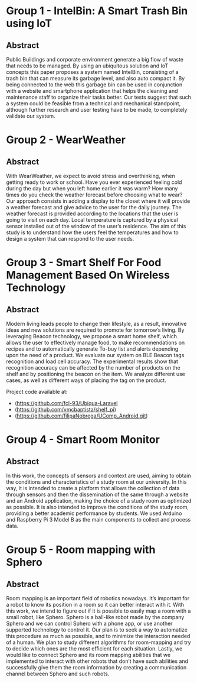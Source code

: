 # Group 1 - IntelBin: A Smart Trash Bin using IoT

## Abstract
Public Buildings and corporate environment generate a big flow of waste that needs to be managed. By using an ubiquitous solution and IoT concepts this paper proposes a system named IntelBin, consisting of a trash bin that can measure its garbage level, and also auto compact it. By being connected to the web this garbage bin can be used in conjunction with a website and smartphone application that helps the cleaning and maintenance staff to organize their tasks better. Our tests suggest that such a system could be feasible from a technical and mechanical standpoint, although further research and user testing have to be made, to completely validate our system. 

# Group 2 - WearWeather

## Abstract
With WearWeather, we expect to avoid stress and overthinking, when getting ready to work or school. Have you ever experienced feeling cold during the day but when you left home earlier it was warm? How many times do you check the weather forecast before choosing what to wear? Our approach consists in adding a display to the closet where it will provide a weather forecast and give advice to the user for the daily journey. The weather forecast is provided according to the locations that the user is going to visit on each day. Local temperature is captured by a physical sensor installed out of the window of the user’s residence. The aim of this study is to understand how the users feel the temperatures and how to design a system that can respond to the user needs. 

# Group 3 - Smart Shelf For Food Management Based On Wireless Technology

## Abstract
Modern living leads people to change their lifestyle, as a result, innovative ideas and new solutions are required to promote for tomorrow’s living. By leveraging Beacon technology, we propose a smart home shelf, which allows the user to effectively manage food, to make recommendations on recipes and to automatically generate To-buy list and alerts depending upon the need of a product. We evaluate our system on BLE Beacon tags recognition and load cell accuracy. The experimental results show that recognition accuracy can be affected by the number of products on the shelf and by positioning the beacon on the item. We analyze different use cases, as well as different ways of placing the tag on the product. 

Project code available at:
* (https://github.com/fcl-93/Ubiqua-Laravel
* (https://github.com/vmcbaptista/shelf_pi)
* (https://github.com/filipaNobrega/UComp_Android.git)

# Group 4 - Smart Room Monitor

## Abstract
In this work, the concepts of sensors and context are used, aiming to obtain the conditions and characteristics of a study room at our university. In this way, it is intended to create a platform that allows the collection of data through sensors and then the dissemination of the same through a website and an Android application, making the choice of a study room as optimized as possible. It is also intended to improve the conditions of the study room, providing a better academic performance by students. We used Arduino and Raspberry Pi 3 Model B as the main components to collect and process data. 

# Group 5 - Room mapping with Sphero

## Abstract
Room mapping is an important field of robotics nowadays. It’s important for a robot to know its position in a room so it can better interact with it. With this work, we intend to figure out if it is possible to easily map a room with a small robot, like Sphero. Sphero is a ball-like robot made by the company Sphero and we can control Sphero with a phone app, or use another supported technology to control it. Our plan is to seek a way to automatize this procedure as much as possible, and to minimize the interaction needed of a human. We plan to study different algorithms for room-mapping and try to decide which ones are the most efficient for each situation. Lastly, we would like to connect Sphero and its room mapping abilities that we implemented to interact with other robots that don’t have such abilities and successfully give them the room information by creating a communication channel between Sphero and such robots.
